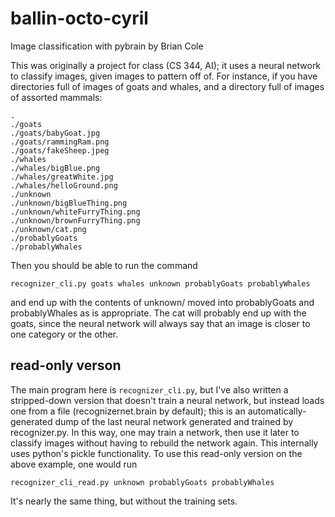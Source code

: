 # ballin-octo-cyril
Image classification with pybrain
by Brian Cole

This was originally a project for class (CS 344, AI); it uses a neural network to classify images, given images to pattern off of. For instance, if you have directories full of images of goats and whales, and a directory full of images of assorted mammals:

```
.
./goats
./goats/babyGoat.jpg
./goats/rammingRam.png
./goats/fakeSheep.jpeg
./whales
./whales/bigBlue.png
./whales/greatWhite.jpg
./whales/helloGround.png
./unknown
./unknown/bigBlueThing.png
./unknown/whiteFurryThing.png
./unknown/brownFurryThing.png
./unknown/cat.png
./probablyGoats
./probablyWhales
```

Then you should be able to run the command

```
recognizer_cli.py goats whales unknown probablyGoats probablyWhales
```

and end up with the contents of unknown/ moved into probablyGoats and probablyWhales as is appropriate. The cat will probably end up with the goats, since the neural network will always say that an image is closer to one category or the other.

## read-only verson

The main program here is `recognizer_cli.py`, but I've also written a stripped-down version that doesn't train a neural network, but instead loads one from a file (recognizernet.brain by default); this is an automatically-generated dump of the last neural network generated and trained by recognizer.py. In this way, one may train a network, then use it later to classify images without having to rebuild the network again. This internally uses python's pickle functionality.
To use this read-only version on the above example, one would run

```
recognizer_cli_read.py unknown probablyGoats probablyWhales
```

It's nearly the same thing, but without the training sets.
